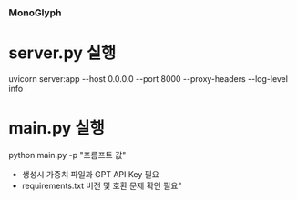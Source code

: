 ### MonoGlyph ###

# server.py 실행 #
uvicorn server:app --host 0.0.0.0 --port 8000 --proxy-headers --log-level info

# main.py 실행 #
python main.py -p "프롬프트 값" 

- 생성시 가중치 파일과 GPT API Key 필요 
- requirements.txt 버전 및 호환 문제 확인 필요"